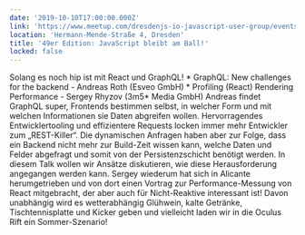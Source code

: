 ```yaml
---
date: '2019-10-10T17:00:00.000Z'
link: 'https://www.meetup.com/dresdenjs-io-javascript-user-group/events/264763752'
location: 'Hermann-Mende-Straße 4, Dresden'
title: '49er Edition: JavaScript bleibt am Ball!'
locked: false
---
```

Solang es noch hip ist mit React und GraphQL! * GraphQL: New challenges for the backend - Andreas Roth (Esveo GmbH) * Profiling (React) Rendering Performance - Sergey Rhyzov (3m5* Media GmbH) Andreas findet GraphQL super, Frontends bestimmen selbst, in welcher Form und mit welchen Informationen sie Daten abgreifen wollen. Hervorragendes Entwicklertooling und effizientere Requests locken immer mehr Entwickler zum „REST-Killer“. Die dynamischen Anfragen haben aber zur Folge, dass ein Backend nicht mehr zur Build-Zeit wissen kann, welche Daten und Felder abgefragt und somit von der Persistenzschicht benötigt werden. In diesem Talk wollen wir Ansätze diskutieren, wie diese Herausforderung angegangen werden kann. Sergey wiederum hat sich in Alicante herumgetrieben und von dort einen Vortrag zur Performance-Messung von React mitgebracht, der aber auch für Nicht-Reaktive interessant ist! Davon unabhängig wird es wetterabhängig Glühwein, kalte Getränke, Tischtennisplatte und Kicker geben und vielleicht laden wir in die Oculus Rift ein Sommer-Szenario!
